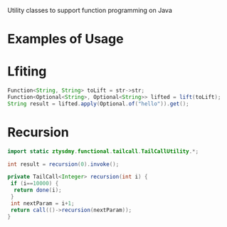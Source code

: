  Utility classes to support function programming on Java
# Examples of Usage
# Lfiting
```java
Function<String, String> toLift = str->str;
Function<Optional<String>, Optional<String>> lifted = lift(toLift);
String result = lifted.apply(Optional.of("hello")).get();
```
# Recursion
```java
import static ztysdmy.functional.tailcall.TailCallUtility.*;

int result = recursion(0).invoke();

private TailCall<Integer> recursion(int i) {		
 if (i==10000) {
  return done(i);
 }
 int nextParam = i+1;
 return call(()->recursion(nextParam));
}

```
